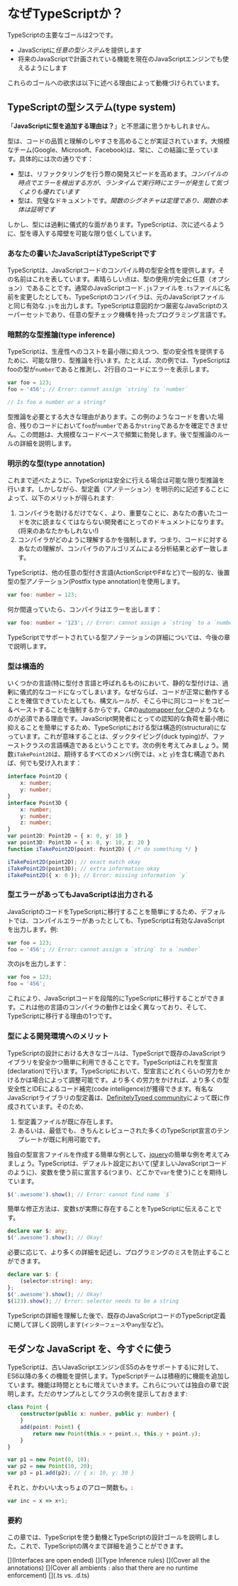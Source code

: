 # なぜTypeScriptか？
TypeScriptの主要なゴールは2つです。
* JavaScriptに*任意の型システム*を提供します
* 将来のJavaScriptで計画されている機能を現在のJavaScriptエンジンでも使えるようにします

これらのゴールへの欲求は以下に述べる理由によって動機づけられています。

## TypeScriptの型システム(type system)

「**JavaScriptに型を追加する理由は？**」と不思議に思うかもしれません。

型は、コードの品質と理解のしやすさを高めることが実証されています。大規模なチーム(Google、Microsoft、Facebook)は、常に、この結論に至っています。具体的には次の通りです：

* 型は、リファクタリングを行う際の開発スピードを高めます。*コンパイルの時点でエラーを検出する方が、ランタイムで実行時にエラーが発生して気づくよりも優れています*
* 型は、完璧なドキュメントです。*関数のシグネチャは定理であり、関数の本体は証明です*

しかし、型には過剰に儀式的な面があります。TypeScriptは、次に述べるように、型を導入する障壁を可能な限り低くしています。

### あなたの書いたJavaScriptはTypeScriptです
TypeScriptは、JavaScriptコードのコンパイル時の型安全性を提供します。その名前はこれを表しています。素晴らしい点は、型の使用が完全に任意（オプション）であることです。通常のJavaScriptコード`.js`ファイルを`.ts`ファイルに名前を変更したとしても、TypeScriptのコンパイラは、元のJavaScriptファイルと同じ有効な`.js`を出力します。TypeScriptは意図的かつ厳密なJavaScriptのスーパーセットであり、任意の型チェック機構を持ったプログラミング言語です。

### 暗黙的な型推論(type inference)
TypeScriptは、生産性へのコストを最小限に抑えつつ、型の安全性を提供するために、可能な限り、型推論を行います。たとえば、次の例では、TypeScriptはfooの型が`number`であると推測し、2行目のコードにエラーを表示します。

```ts
var foo = 123;
foo = '456'; // Error: cannot assign `string` to `number`

// Is foo a number or a string?
```
型推論を必要とする大きな理由があります。この例のようなコードを書いた場合、残りのコードにおいて`foo`が`number`であるか`string`であるかを確定できません。この問題は、大規模なコードベースで頻繁に勃発します。後で型推論のルールの詳細を説明します。

### 明示的な型(type annotation)
これまで述べたように、TypeScriptは安全に行える場合は可能な限り型推論を行います。しかしながら、型定義（アノテーション）を明示的に記述することによって、以下のメリットが得られます:

1. コンパイラを助けるだけでなく、より、重要なことに、あなたの書いたコードを次に読まなくてはならない開発者にとってのドキュメントになります。(将来のあなたかもしれない!)
1. コンパイラがどのように理解するかを強制します。つまり、コードに対するあなたの理解が、コンパイラのアルゴリズムによる分析結果と必ず一致します。

TypeScriptは、他の任意の型付き言語(ActionScriptやF#など)で一般的な、後置型の型アノテーション(Postfix type annotation)を使用します。

```ts
var foo: number = 123;
```

何か間違っていたら、コンパイラはエラーを出します：

```ts
var foo: number = '123'; // Error: cannot assign a `string` to a `number`
```

TypeScriptでサポートされている型アノテーションの詳細については、今後の章で説明します。

### 型は構造的
いくつかの言語(特に型付き言語と呼ばれるもの)において、静的な型付けは、過剰に儀式的なコードになってしまいます。なぜならば、コードが正常に動作することを確信できていたとしても、構文ルールが、そこら中に同じコードをコピー＆ペーストすることを強制するからです。C#の[automapper for C#](http://automapper.org/)のようなものが必須である理由です。JavaScript開発者にとっての認知的な負荷を最小限に抑えることを簡単にするため、TypeScriptにおける型は構造的(structural)になっています。これが意味することは、ダックタイピング(duck typing)が、ファーストクラスの言語構造であるということです。次の例を考えてみましょう。関数`iTakePoint2D`は、期待するすべてのメンバ(例では、`x`と `y`)を含む構造であれば、何でも受け入れます：

```ts
interface Point2D {
    x: number;
    y: number;
}
interface Point3D {
    x: number;
    y: number;
    z: number;
}
var point2D: Point2D = { x: 0, y: 10 }
var point3D: Point3D = { x: 0, y: 10, z: 20 }
function iTakePoint2D(point: Point2D) { /* do something */ }

iTakePoint2D(point2D); // exact match okay
iTakePoint2D(point3D); // extra information okay
iTakePoint2D({ x: 0 }); // Error: missing information `y`
```

### 型エラーがあってもJavaScriptは出力される
JavaScriptのコードをTypeScriptに移行することを簡単にするため、デフォルトでは、コンパイルエラーがあったとしても、TypeScriptは有効なJavaScriptを出力します。例:

```ts
var foo = 123;
foo = '456'; // Error: cannot assign a `string` to a `number`
```

次のjsを出力します：

```ts
var foo = 123;
foo = '456';
```

これにより、JavaScriptコードを段階的にTypeScriptに移行することができます。これは他の言語のコンパイラの動作とは全く異なっており、そして、TypeScriptに移行する理由の1つです。

### 型による開発環境へのメリット
TypeScriptの設計における大きなゴールは、TypeScriptで既存のJavaScriptライブラリを安全かつ簡単に利用できることです。TypeScriptはこれを型宣言(declaration)で行います。TypeScriptにおいて、型宣言にどれくらいの労力をかけるかは場合によって調整可能です。より多くの労力をかければ、より多くの型安全性とIDEによるコード補完(code intelligence)が獲得できます。有名なJavaScriptライブラリの型定義は、[DefinitelyTyped community](https://github.com/borisyankov/DefinitelyTyped)によって既に作成されています。そのため、

1. 型定義ファイルが既に存在します。
1. あるいは、最低でも、きちんとレビューされた多くのTypeScript宣言のテンプレートが既に利用可能です。

独自の型宣言ファイルを作成する簡単な例として、[jquery](https://jquery.com/)の簡単な例を考えてみましょう。TypeScriptは、デフォルト設定において(望ましいJavaScriptコードのように)、変数を使う前に宣言する(つまり、どこかで`var`を使う)ことを期待しています。
```ts
$('.awesome').show(); // Error: cannot find name `$`
```
簡単な修正方法は、変数`$`が実際に存在することをTypeScriptに伝えることです。
```ts
declare var $: any;
$('.awesome').show(); // Okay!
```

必要に応じて、より多くの詳細を記述し、プログラミングのミスを防止することができます。
```ts
declare var $: {
    (selector:string): any;
};
$('.awesome').show(); // Okay!
$(123).show(); // Error: selector needs to be a string
```

TypeScriptの詳細を理解した後で、既存のJavaScriptコードのTypeScript定義に関して詳しく説明します(`インターフェース`や`any型`など)。

## モダンな JavaScript を、今すぐに使う
TypeScriptは、古いJavaScriptエンジン(ES5のみをサポートする)に対して、ES6以降の多くの機能を提供します。TypeScriptチームは積極的に機能を追加しています。機能は時間とともに増えていきます。これらについては独自の章で説明します。ただのサンプルとしてクラスの例を提示しておきます:

```ts
class Point {
    constructor(public x: number, public y: number) {
    }
    add(point: Point) {
        return new Point(this.x + point.x, this.y + point.y);
    }
}

var p1 = new Point(0, 10);
var p2 = new Point(10, 20);
var p3 = p1.add(p2); // { x: 10, y: 30 }
```

それと、かわいい太っちょのアロー関数も。:

```ts
var inc = x => x+1;
```

### 要約
この章では、TypeScriptを使う動機とTypeScriptの設計ゴールを説明しました。これで、TypeScriptの隅々まで詳細を追うことができます。

[](Interfaces are open ended)
[](Type Inference rules)
[](Cover all the annotations)
[](Cover all ambients : also that there are no runtime enforcement)
[](.ts vs. .d.ts)

